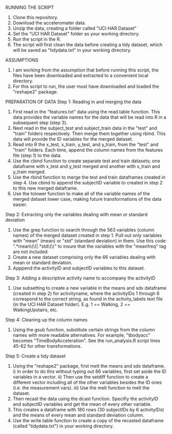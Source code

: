 RUNNING THE SCRIPT
1) Clone this repository.
2) Download the acceleromater data.
3) Unzip the data, creating a folder called "UCI HAR Dataset"
4) Set the "UCI HAR Dataset" folder as your working directory.
5) Run the script in the R.
6) The script will first clean the data before creating a tidy dataset, which will be saved as "tidydata.txt" in your working directory.

ASSUMPTIONS
1) I am working from the assumption that before running this script, the files have been downloaded and extracted to a convenient local directory.
2) For this script to run, the user must have downloaded and loaded the "reshape2" package.


PREPARATION OF DATA
Step 1: Reading in and merging the data
1) First read in the "features.txt" data using the read.table function.  This data provides the variable names for the data that will be read into R in a subsequent step (step 3).
2) Next read in the subject_test and subject_train data in the "test" and "train" folders respectively.  Then merge them together using rbind.  This data will provide the ID variables for the merged dataset.
3) Read into R the x_test, x_train, y_test, and y_train, from the "test" and "train" folders.  Each time, append the column names from the features file (step 1) to the data.
4) Use the cbind function to create separate test and train datasets; one dataframe with x_test and y_test merged and another with x_train and y_train merged.
5) Use the rbind function to merge the test and train dataframes created in step 4.  Use cbind to append the subjectID variable to created in step 2 to this new merged dataframe.
6) Use the tolower function to make all of the variable names of the merged dataset lower case, making future transformations of the data easier.

Step 2: Extracting only the variables dealing with mean or standard deviation
1) Use the grep function to search through the 563 variables (column names) of the merged dataset created in step 1.  Pull out only variables with "mean" (mean) or "std" (standard deviation) in them.  Use this code: ".*mean\\(\\)|.*std\\(\\)" to insure that the variables with the "meanfreq" tag are not included.
2) Create a new dataset comprising only the 66 variables dealing with mean or standard deviation.
3) Apppend the activityID and subjectID variables to this dataset.

Step 3: Adding a descriptive activity name to accompany the activityID
1) Use subsetting to create a new variable in the means and sds dataframe (created in step 2) for activityname, where the activityIDs 1 through 6 correspond to the correct string, as found in the activity_labels text file (in the UCI HAR Dataset folder).  E.g. 1 == Walking, 2 == WalkingUpstairs, etc.

Step 4: Cleaning up the column names
1) Using the gsub function, substitute certain strings from the column names with more readable alternatives.  For example, "tbodyacc" becomes "TimeBodyAcceleration".  See the run_analysis.R script lines 45-62 for other transformations.

Step 5: Create a tidy dataset
1) Using the "reshape2" package, first melt the means and sds dataframe.
  i) In order to do this without typing out 66 variables, first set aside the ID variables in a vector.
  ii) Then use the setdiff function to create a different vector including all of the other variables besides the ID        ones (i.e. the measurement vars).
  iii) Use the melt function to melt the dataset.
2) Then recast the data using the dcast function.  Specifiy the activityID and subjectID variables and get the mean of every other variable.  
3) This creates a dataframe with 180 rows (30 subjectIDs by 6 activityIDs) and the means of every mean and standard deviation column.
4) Use the write.table function to create a copy of the recasted dataframe (called "tidydata.txt") in your working directory.